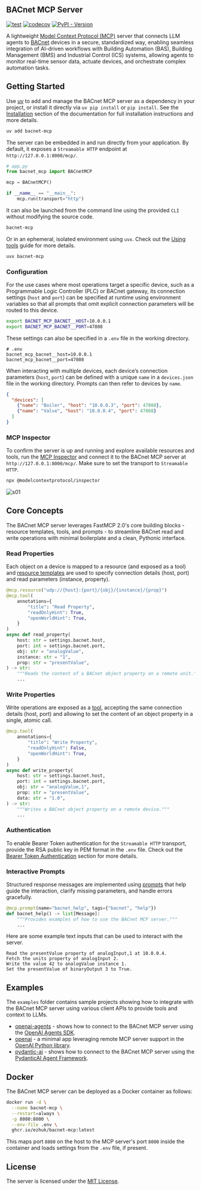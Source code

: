 ## BACnet MCP Server

[![test](https://github.com/ezhuk/bacnet-mcp/actions/workflows/test.yml/badge.svg)](https://github.com/ezhuk/bacnet-mcp/actions/workflows/test.yml)
[![codecov](https://codecov.io/github/ezhuk/bacnet-mcp/graph/badge.svg?token=Y3N4ABR3WX)](https://codecov.io/github/ezhuk/bacnet-mcp)
[![PyPI - Version](https://img.shields.io/pypi/v/bacnet-mcp.svg)](https://pypi.org/p/bacnet-mcp)

A lightweight [Model Context Protocol (MCP)](https://modelcontextprotocol.io) server that connects LLM agents to [BACnet](https://en.wikipedia.org/wiki/BACnet) devices in a secure, standardized way, enabling seamless integration of AI-driven workflows with Building Automation (BAS), Building Management (BMS) and Industrial Control (ICS) systems, allowing agents to monitor real-time sensor data, actuate devices, and orchestrate complex automation tasks.

## Getting Started

Use [uv](https://github.com/astral-sh/uv) to add and manage the BACnet MCP server as a dependency in your project, or install it directly via `uv pip install` or `pip install`. See the [Installation](https://github.com/ezhuk/bacnet-mcp/blob/main/docs/bacnet-mcp/installation.mdx) section of the documentation for full installation instructions and more details.

```bash
uv add bacnet-mcp
```

The server can be embedded in and run directly from your application. By default, it exposes a `Streamable HTTP` endpoint at `http://127.0.0.1:8000/mcp/`.

```python
# app.py
from bacnet_mcp import BACnetMCP

mcp = BACnetMCP()

if __name__ == "__main__":
    mcp.run(transport="http")
```

It can also be launched from the command line using the provided `CLI` without modifying the source code.

```bash
bacnet-mcp
```

Or in an ephemeral, isolated environment using `uvx`. Check out the [Using tools](https://docs.astral.sh/uv/guides/tools/) guide for more details.

```bash
uvx bacnet-mcp
```

### Configuration

For the use cases where most operations target a specific device, such as a Programmable Logic Controller (PLC) or BACnet gateway, its connection settings (`host` and `port`) can be specified at runtime using environment variables so that all prompts that omit explicit connection parameters will be routed to this device.

```bash
export BACNET_MCP_BACNET__HOST=10.0.0.1
export BACNET_MCP_BACNET__PORT=47808
```

These settings can also be specified in a `.env` file in the working directory.

```text
# .env
bacnet_mcp_bacnet__host=10.0.0.1
bacnet_mcp_bacnet__port=47808
```

When interacting with multiple devices, each device’s connection parameters (`host`, `port`) can be defined with a unique `name` in a `devices.json` file in the working directory. Prompts can then refer to devices by `name`.

```json
{
  "devices": [
    {"name": "Boiler", "host": "10.0.0.3", "port": 47808},
    {"name": "Valve", "host": "10.0.0.4", "port": 47808}
  ]
}
```

### MCP Inspector

To confirm the server is up and running and explore available resources and tools, run the [MCP Inspector](https://modelcontextprotocol.io/docs/tools/inspector) and connect it to the BACnet MCP server at `http://127.0.0.1:8000/mcp/`. Make sure to set the transport to `Streamable HTTP`.

```bash
npx @modelcontextprotocol/inspector
```

![s01](https://github.com/user-attachments/assets/1dfcfda5-01ae-411c-8a6b-30996dec41c8)

## Core Concepts

The BACnet MCP server leverages FastMCP 2.0's core building blocks - resource templates, tools, and prompts - to streamline BACnet read and write operations with minimal boilerplate and a clean, Pythonic interface.

### Read Properties

Each object on a device is mapped to a resource (and exposed as a tool) and [resource templates](https://gofastmcp.com/servers/resources#resource-templates) are used to specify connection details (host, port) and read parameters (instance, property).

```python
@mcp.resource("udp://{host}:{port}/{obj}/{instance}/{prop}")
@mcp.tool(
    annotations={
        "title": "Read Property",
        "readOnlyHint": True,
        "openWorldHint": True,
    }
)
async def read_property(
    host: str = settings.bacnet.host,
    port: int = settings.bacnet.port,
    obj: str = "analogValue",
    instance: str = "1",
    prop: str = "presentValue",
) -> str:
    """Reads the content of a BACnet object property on a remote unit."""
    ...
```

### Write Properties

Write operations are exposed as a [tool](https://gofastmcp.com/servers/tools), accepting the same connection details (host, port) and allowing to set the content of an object property in a single, atomic call.

```python
@mcp.tool(
    annotations={
        "title": "Write Property",
        "readOnlyHint": False,
        "openWorldHint": True,
    }
)
async def write_property(
    host: str = settings.bacnet.host,
    port: int = settings.bacnet.port,
    obj: str = "analogValue,1",
    prop: str = "presentValue",
    data: str = "1.0",
) -> str:
    """Writes a BACnet object property on a remote device."""
    ...
```

### Authentication

To enable Bearer Token authentication for the `Streamable HTTP` transport, provide the RSA public key in PEM format in the `.env` file. Check out the [Bearer Token Authentication](https://gofastmcp.com/servers/auth/bearer) section for more details.

### Interactive Prompts

Structured response messages are implemented using [prompts](https://gofastmcp.com/servers/prompts) that help guide the interaction, clarify missing parameters, and handle errors gracefully.

```python
@mcp.prompt(name="bacnet_help", tags={"bacnet", "help"})
def bacnet_help() -> list[Message]:
    """Provides examples of how to use the BACnet MCP server."""
    ...
```

Here are some example text inputs that can be used to interact with the server.

```text
Read the presentValue property of analogInput,1 at 10.0.0.4.
Fetch the units property of analogInput 2.
Write the value 42 to analogValue instance 1.
Set the presentValue of binaryOutput 3 to True.
```

## Examples

The `examples` folder contains sample projects showing how to integrate with the BACnet MCP server using various client APIs to provide tools and context to LLMs.

- [openai-agents](https://github.com/ezhuk/bacnet-mcp/tree/main/examples/openai-agents) - shows how to connect to the BACnet MCP server using the [OpenAI Agents SDK](https://openai.github.io/openai-agents-python/mcp/).
- [openai](https://github.com/ezhuk/bacnet-mcp/tree/main/examples/openai) - a minimal app leveraging remote MCP server support in the [OpenAI Python library](https://platform.openai.com/docs/guides/tools-remote-mcp).
- [pydantic-ai](https://github.com/ezhuk/bacnet-mcp/tree/main/examples/pydantic-ai) - shows how to connect to the BACnet MCP server using the [PydanticAI Agent Framework](https://ai.pydantic.dev).

## Docker

The BACnet MCP server can be deployed as a Docker container as follows:

```bash
docker run -d \
  --name bacnet-mcp \
  --restart=always \
  -p 8080:8000 \
  --env-file .env \
  ghcr.io/ezhuk/bacnet-mcp:latest
```

This maps port `8080` on the host to the MCP server's port `8000` inside the container and loads settings from the `.env` file, if present.

## License

The server is licensed under the [MIT License](https://github.com/ezhuk/bacnet-mcp?tab=MIT-1-ov-file).
